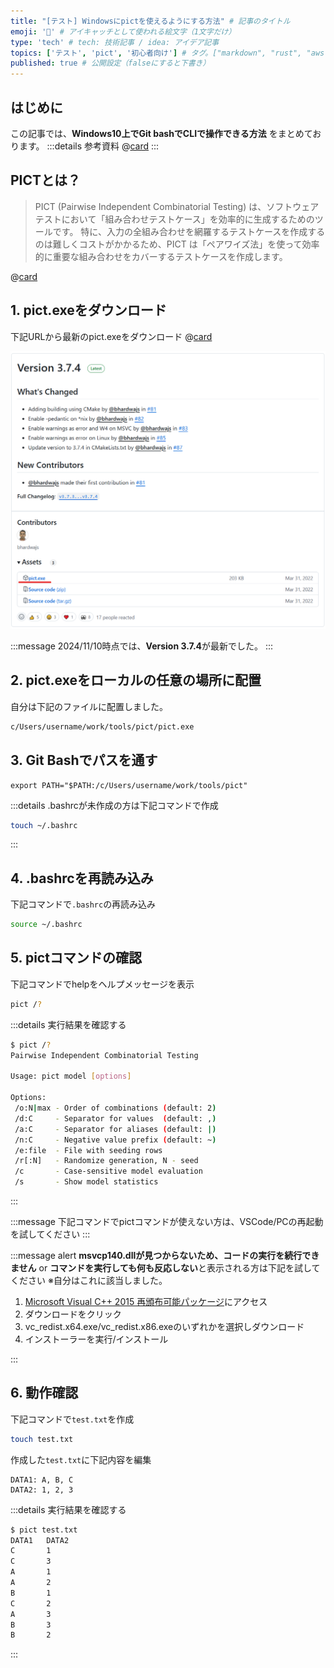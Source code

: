 ```yaml
---
title: "[テスト] Windowsにpictを使えるようにする方法" # 記事のタイトル
emoji: '🧪' # アイキャッチとして使われる絵文字（1文字だけ）
type: 'tech' # tech: 技術記事 / idea: アイデア記事
topics: ['テスト', 'pict', '初心者向け'] # タグ。["markdown", "rust", "aws"]のように指定する
published: true # 公開設定（falseにすると下書き）
---
```


## はじめに
この記事では、**Windows10上でGit bashでCLIで操作できる方法** をまとめております。
:::details 参考資料
@[card](https://gihyo.jp/magazine/SD/archive/2024/202402)
:::

## PICTとは？
> PICT (Pairwise Independent Combinatorial Testing) は、ソフトウェアテストにおいて「組み合わせテストケース」を効率的に生成するためのツールです。
> 特に、入力の全組み合わせを網羅するテストケースを作成するのは難しくコストがかかるため、PICT は「ペアワイズ法」を使って効率的に重要な組み合わせをカバーするテストケースを作成します。

@[card](https://github.com/microsoft/pict)



## 1. pict.exeをダウンロード
下記URLから最新のpict.exeをダウンロード
@[card](https://github.com/microsoft/pict/releases)

![pict-install-step01](/images/articles/test-pict-install/pict-install-step01.png)

:::message
2024/11/10時点では、**Version 3.7.4**が最新でした。
:::
## 2. pict.exeをローカルの任意の場所に配置
自分は下記のファイルに配置しました。

```bash
c/Users/username/work/tools/pict/pict.exe
```

## 3. Git Bashでパスを通す
```bash:.bashrc
export PATH="$PATH:/c/Users/username/work/tools/pict"
```
:::details .bashrcが未作成の方は下記コマンドで作成
```bash
touch ~/.bashrc
```
:::

## 4. .bashrcを再読み込み
下記コマンドで`.bashrc`の再読み込み

```bash
source ~/.bashrc
```

## 5. pictコマンドの確認
下記コマンドでhelpをヘルプメッセージを表示
```bash
pict /?
```
:::details 実行結果を確認する
```bash
$ pict /?
Pairwise Independent Combinatorial Testing

Usage: pict model [options]

Options:
 /o:N|max - Order of combinations (default: 2)
 /d:C     - Separator for values  (default: ,)
 /a:C     - Separator for aliases (default: |)
 /n:C     - Negative value prefix (default: ~)
 /e:file  - File with seeding rows
 /r[:N]   - Randomize generation, N - seed
 /c       - Case-sensitive model evaluation
 /s       - Show model statistics

```
:::

:::message
下記コマンドでpictコマンドが使えない方は、VSCode/PCの再起動を試してください
:::

:::message alert
**msvcp140.dllが見つからないため、コードの実行を続行できません** or **コマンドを実行しても何も反応しない**と表示される方は下記を試してください
※自分はこれに該当しました。

  1. [Microsoft Visual C++ 2015 再頒布可能パッケージ](https://www.microsoft.com/ja-jp/download/details.aspx?id=53840)にアクセス
  2. ダウンロードをクリック
  3. vc_redist.x64.exe/vc_redist.x86.exeのいずれかを選択しダウンロード
  4. インストーラーを実行/インストール

:::

## 6. 動作確認
下記コマンドで`test.txt`を作成
```bash
touch test.txt
```
作成した`test.txt`に下記内容を編集
```text: test.txt
DATA1: A, B, C
DATA2: 1, 2, 3
```


:::details 実行結果を確認する
```bash
$ pict test.txt 
DATA1   DATA2
C       1
C       3
A       1
A       2
B       1
C       2
A       3
B       3
B       2
```
:::

